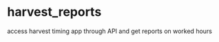 harvest_reports
===============

access harvest timing app through API and get reports on worked hours